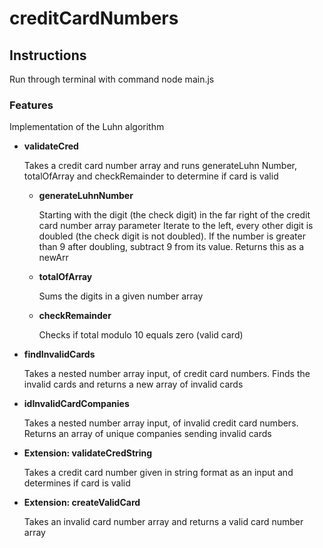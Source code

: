 # creditCardNumbers
<!DOCTYPE HTML>
<h2>Instructions</h2>
Run through terminal with command node main.js

<h3>Features</h3>
<p>Implementation of the Luhn algorithm

<ul>
    <li>
        <strong>validateCred</strong>
        <p>Takes a credit card number array and runs generateLuhn Number, totalOfArray and 
        checkRemainder to determine if card is valid</p> 
        <ul>
            <li>
                <strong>generateLuhnNumber</strong>
                <p> Starting with the digit (the check digit) 
        in the far right of the credit card number array parameter
        Iterate to the left, every other digit is doubled (the check digit is not doubled).
        If the number is greater than 9 after doubling, subtract 9 from its value.
        Returns this as a newArr</p> 
            </li>
            <li>
                <strong>totalOfArray</strong>
                <p>Sums the digits in a given number array</p> 
            </li>
            <li>
                <strong>checkRemainder</strong>
                <p>Checks if total modulo 10 equals zero (valid card)</p> 
            </li>
        </ul>
    </li>
    <li>
        <strong>findInvalidCards</strong>
        <p>Takes a nested number array input, of credit card numbers. Finds the invalid cards
        and returns a new array of invalid cards</p> 
    </li>
    <li>
        <strong>idInvalidCardCompanies</strong>
        <p>Takes a nested number array input, of invalid credit card numbers. Returns an array of
        unique companies sending invalid cards</p> 
    </li>
    <li>
        <strong>Extension: validateCredString</strong>
        <p>Takes a credit card number given in string format as an input and determines if card 
        is valid </p> 
    </li>
     <li>
        <strong>Extension: createValidCard</strong>
        <p>Takes an invalid card number array and returns a valid card number array </p> 
    </li>
</ul>
